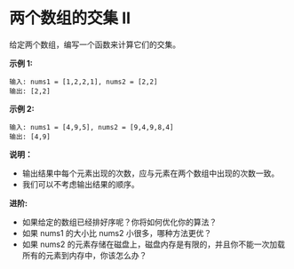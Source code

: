 # 两个数组的交集 II

给定两个数组，编写一个函数来计算它们的交集。

**示例 1:**
```
输入: nums1 = [1,2,2,1], nums2 = [2,2]
输出: [2,2]
```
**示例 2:**
```
输入: nums1 = [4,9,5], nums2 = [9,4,9,8,4]
输出: [4,9]
```

**说明：**
- 输出结果中每个元素出现的次数，应与元素在两个数组中出现的次数一致。
- 我们可以不考虑输出结果的顺序。

**进阶:**
- 如果给定的数组已经排好序呢？你将如何优化你的算法？
- 如果 nums1 的大小比 nums2 小很多，哪种方法更优？
- 如果 nums2 的元素存储在磁盘上，磁盘内存是有限的，并且你不能一次加载所有的元素到内存中，你该怎么办？